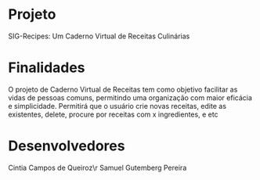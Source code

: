 # Projeto
  SIG-Recipes: Um Caderno Virtual de Receitas Culinárias

# Finalidades
  O projeto de Caderno Virtual de Receitas tem como objetivo facilitar as vidas de pessoas comuns, permitindo uma organização com maior eficácia e simplicidade.
  Permitirá que o usuário crie novas receitas, edite as existentes, delete, procure por receitas com x ingredientes, e etc

# Desenvolvedores
  Cintia Campos de Queiroz\r
  Samuel Gutemberg Pereira
